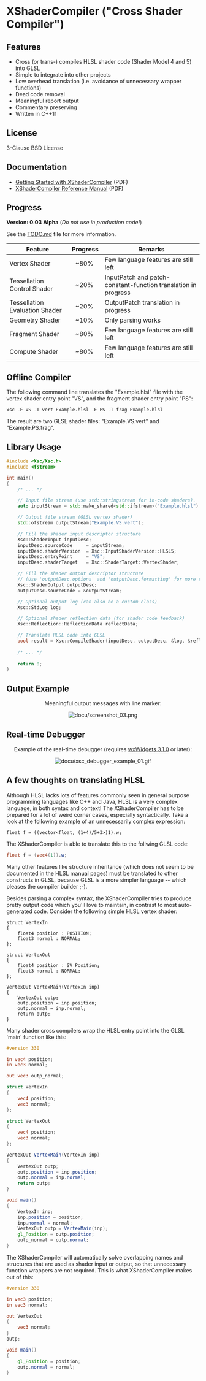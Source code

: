 # XShaderCompiler ("Cross Shader Compiler") #

Features
--------

* Cross (or trans-) compiles HLSL shader code (Shader Model 4 and 5) into GLSL
* Simple to integrate into other projects
* Low overhead translation (i.e. avoidance of unnecessary wrapper functions)
* Dead code removal
* Meaningful report output
* Commentary preserving
* Written in C++11

License
-------

3-Clause BSD License

Documentation
-------------

- [Getting Started with XShaderCompiler](https://github.com/LukasBanana/XShaderCompiler/blob/master/docu/GettingStarted/Getting%20Started%20with%20XShaderCompiler.pdf) (PDF)
- [XShaderCompiler Reference Manual](https://github.com/LukasBanana/XShaderCompiler/blob/master/docu/refman.pdf) (PDF)

Progress
--------

**Version: 0.03 Alpha** (*Do not use in production code!*)

See the [TODO.md](https://github.com/LukasBanana/XShaderCompiler/blob/master/TODO.md) file for more information.

| Feature | Progress | Remarks |
|---------|:--------:|---------|
| Vertex Shader | ~80% | Few language features are still left |
| Tessellation Control Shader | ~20% | InputPatch and patch-constant-function translation in progress |
| Tessellation Evaluation Shader | ~20% | OutputPatch translation in progress |
| Geometry Shader | ~10% | Only parsing works |
| Fragment Shader | ~80% | Few language features are still left |
| Compute Shader | ~80% | Few language features are still left |

Offline Compiler
----------------

The following command line translates the "Example.hlsl" file with the vertex shader entry point "VS", and the fragment shader entry point "PS":

```
xsc -E VS -T vert Example.hlsl -E PS -T frag Example.hlsl
```

The result are two GLSL shader files: "Example.VS.vert" and "Example.PS.frag".

Library Usage
-------------

```cpp
#include <Xsc/Xsc.h>
#include <fstream>

int main()
{
    /* ... */

    // Input file stream (use std::stringstream for in-code shaders).
    auto inputStream = std::make_shared<std::ifstream>("Example.hlsl");

    // Output file stream (GLSL vertex shader)
    std::ofstream outputStream("Example.VS.vert");

    // Fill the shader input descriptor structure
    Xsc::ShaderInput inputDesc;
    inputDesc.sourceCode     = inputStream;
    inputDesc.shaderVersion  = Xsc::InputShaderVersion::HLSL5;
    inputDesc.entryPoint     = "VS";
    inputDesc.shaderTarget   = Xsc::ShaderTarget::VertexShader;

    // Fill the shader output descriptor structure
    // (Use 'outputDesc.options' and 'outputDesc.formatting' for more settings)
    Xsc::ShaderOutput outputDesc;
    outputDesc.sourceCode = &outputStream;

    // Optional output log (can also be a custom class)
    Xsc::StdLog log;

    // Optional shader reflection data (for shader code feedback)
    Xsc::Reflection::ReflectionData reflectData;

    // Translate HLSL code into GLSL
    bool result = Xsc::CompileShader(inputDesc, outputDesc, &log, &reflectData);
    
    /* ... */
    
    return 0;
}
```

Output Example
--------------

<p align="center">Meaningful output messages with line marker:</p>
<p align="center"><img src="docu/screenshot_03.png" alt="docu/screenshot_03.png"/></p>

Real-time Debugger
------------------

<p align="center">Example of the real-time debugger (requires <a href="http://www.wxwidgets.org/">wxWidgets 3.1.0</a> or later):</p>
<p align="center"><img src="docu/xsc_debugger_example_01.gif" alt="docu/xsc_debugger_example_01.gif"/></p>

A few thoughts on translating HLSL
----------------------------------

Although HLSL lacks lots of features commonly seen in general purpose programming languages like C++ and Java,
HLSL is a very complex language, in both syntax and context!
The XShaderCompiler has to be prepared for a lot of weird corner cases, especially syntactically.
Take a look at the following example of an unnecessarily complex expression:
```hlsl
float f = ((vector<float, (1+4)/5+3>)1).w;
```
The XShaderCompiler is able to translate this to the follwing GLSL code:
```glsl
float f = (vec4(1)).w;
```
Many other features like structure inheritance (which does not seem to be documented in the HLSL manual pages)
must be translated to other constructs in GLSL, because GLSL is a more simpler language -- which pleases the compiler builder ;-).

Besides parsing a complex syntax, the XShaderCompiler tries to produce pretty output code which you'll love to maintain,
in contrast to most auto-generated code.
Consider the following simple HLSL vertex shader:
```hlsl
struct VertexIn
{
    float4 position : POSITION;
    float3 normal : NORMAL;
};

struct VertexOut
{
    float4 position : SV_Position;
    float3 normal : NORMAL;
};

VertexOut VertexMain(VertexIn inp)
{
    VertexOut outp;
    outp.position = inp.position;
    outp.normal = inp.normal;
    return outp;
}
```
Many shader cross compilers wrap the HLSL entry point into the GLSL 'main' function like this:
```glsl
#version 330

in vec4 position;
in vec3 normal;

out vec3 outp_normal;

struct VertexIn
{
    vec4 position;
    vec3 normal;
};

struct VertexOut
{
    vec4 position;
    vec3 normal;
};

VertexOut VertexMain(VertexIn inp)
{
    VertexOut outp;
    outp.position = inp.position;
    outp.normal = inp.normal;
    return outp;
}

void main()
{
    VertexIn inp;
    inp.position = position;
    inp.normal = normal;
    VertexOut outp = VertexMain(inp);
    gl_Position = outp.position;
    outp_normal = outp.normal;
}
```
The XShaderCompiler will automatically solve overlapping names and structures that are used as shader input or output,
so that unnecessary function wrappers are not required. This is what XShaderCompiler makes out of this:
```glsl
#version 330

in vec3 position;
in vec3 normal;

out VertexOut
{
    vec3 normal;
}
outp;

void main()
{
    gl_Position = position;
    outp.normal = normal;
}
```
